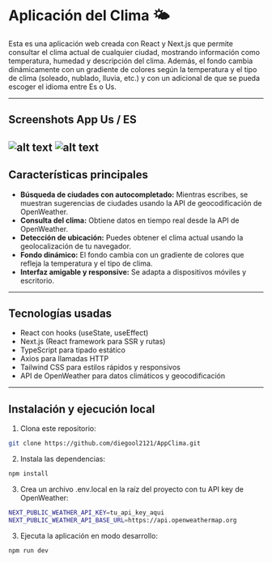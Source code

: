 # Aplicación del Clima 🌤️

Esta es una aplicación web creada con React y Next.js que permite consultar el clima actual de cualquier ciudad, mostrando información como temperatura, humedad y descripción del clima. Además, el fondo cambia dinámicamente con un gradiente de colores según la temperatura y el tipo de clima (soleado, nublado, lluvia, etc.) y con un adicional de que se pueda escoger el idioma entre Es o Us.

---
## Screenshots App Us / ES
![alt text](../clima/src/assets/es.png)
![alt text](../clima/src/assets/us.png)
---

## Características principales

- **Búsqueda de ciudades con autocompletado:** Mientras escribes, se muestran sugerencias de ciudades usando la API de geocodificación de OpenWeather.
- **Consulta del clima:** Obtiene datos en tiempo real desde la API de OpenWeather.
- **Detección de ubicación:** Puedes obtener el clima actual usando la geolocalización de tu navegador.
- **Fondo dinámico:** El fondo cambia con un gradiente de colores que refleja la temperatura y el tipo de clima.
- **Interfaz amigable y responsive:** Se adapta a dispositivos móviles y escritorio.

---

## Tecnologías usadas

- React con hooks (useState, useEffect)
- Next.js (React framework para SSR y rutas)
- TypeScript para tipado estático
- Axios para llamadas HTTP
- Tailwind CSS para estilos rápidos y responsivos
- API de OpenWeather para datos climáticos y geocodificación

---

## Instalación y ejecución local

1. Clona este repositorio:

```bash
git clone https://github.com/diegool2121/AppClima.git
```

2. Instala las dependencias:
```bash
npm install
```
3. Crea un archivo .env.local en la raíz del proyecto con tu API key de OpenWeather:
```bash
NEXT_PUBLIC_WEATHER_API_KEY=tu_api_key_aqui
NEXT_PUBLIC_WEATHER_API_BASE_URL=https://api.openweathermap.org
```
3. Ejecuta la aplicación en modo desarrollo:
```bash
npm run dev
```